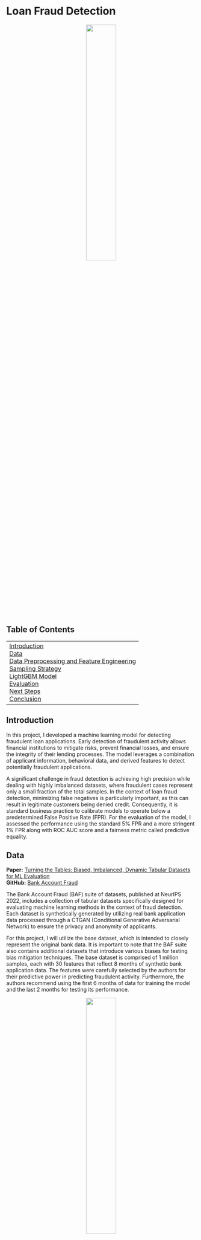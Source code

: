 # Loan Fraud Detection
<p align="center">
<img src="https://plus.unsplash.com/premium_photo-1661672185492-d07613b7600f?w=500&auto=format&fit=crop&q=60&ixlib=rb-4.0.3&ixid=M3wxMjA3fDB8MHxzZWFyY2h8NXx8bG9hbiUyMGZyYXVkfGVufDB8fDB8fHww" style="width: 40%;">
</p>

## Table of Contents 
<table>
<tr>
<td>
<a href="#introduction">Introduction</a><br>
<a href="#data">Data</a><br>
<a href="#data-preprocessing">Data Preprocessing and Feature Engineering</a><br>
<a href="#sampling">Sampling Strategy</a><br>
<a href="#model-training">LightGBM Model</a><br>
<a href="#evaluation">Evaluation</a><br>
<a href="#next-steps">Next Steps</a><br>
<a href="#conclusion">Conclusion</a>
</td>
</tr>
</table>

## Introduction
<a name="introduction"></a>

In this project, I developed a machine learning model for detecting fraudulent loan applications. Early detection of fraudulent activity allows financial institutions to mitigate risks, prevent financial losses, and ensure the integrity of their lending processes. The model leverages a combination of applicant information, behavioral data, and derived features to detect potentially fraudulent applications.

A significant challenge in fraud detection is achieving high precision while dealing with highly imbalanced datasets, where fraudulent cases represent only a small fraction of the total samples. In the context of loan fraud detection, minimizing false negatives is particularly important, as this can result in legitimate customers being denied credit. Consequently, it is standard business practice to calibrate models to operate below a predetermined False Positive Rate (FPR). For the evaluation of the model, I assessed the performance using the standard 5% FPR and a more stringent 1% FPR along with ROC AUC score and a fairness metric called predictive equality.

## Data
<a name="data"></a>
**Paper:** [Turning the Tables: Biased, Imbalanced, Dynamic Tabular Datasets for ML Evaluation](https://arxiv.org/abs/2211.13358)  
**GitHub:** [Bank Account Fraud](https://github.com/feedzai/bank-account-fraud)

The Bank Account Fraud (BAF) suite of datasets, published at NeurIPS 2022, includes a collection of tabular datasets specifically designed for evaluating machine learning methods in the context of fraud detection. Each dataset is synthetically generated by utilizing real bank application data processed through a CTGAN (Conditional Generative Adversarial Network) to ensure the privacy and anonymity of applicants. 

For this project, I will utilize the base dataset, which is intended to closely represent the original bank data. It is important to note that the BAF suite also contains additional datasets that introduce various biases for testing bias mitigation techniques. The base dataset is comprised of 1 million samples, each with 30 features that reflect 8 months of synthetic bank application data. The features were carefully selected by the authors for their predictive power in predicting fraudulent activity. Furthermore, the authors recommend using the first 6 months of data for training the model and the last 2 months for testing its performance.


<p align="center">
<img src="https://github.com/MattPickard/Data-Science-Portfolio/blob/main/Images/fraud_distribution.png?raw=true" style="width: 40%;">
</p>
<p align="center"><i>The dataset exhibits a significant class imbalance, with only 1.10% of samples labeled fraudulent.</i></p>

## Preprocessing and Feature Engineering
<a name="data-preprocessing"></a>
**Code:** [**Preprocessing**](https://github.com/MattPickard/Data-Science-Portfolio/blob/main/Loan%20Fraud%20Detection%20Project/preprocess.ipynb)



The following steps were taken to prepare the data for training the model:

1. **Feature Removal**: The `device_fraud_count` feature was removed because it contained no positive examples in this dataset, which would not contribute to the model's learning.
2. **Data Splitting**: The dataset was divided into training and testing sets. The training set includes data from months 0 to 5, while the testing set includes data from months 6 to 7. This split allows for evaluating the model's performance on unseen data.
    - After the split, the training set contained **794,989 samples**, and the testing set contained **205,010 samples**.
3. **Feature Engineering**: An `income-to-credit-limit` ratio feature was created to better understand the relationship between an applicant's income and their proposed credit limit.
4. **Robust Scaling**: Robust scaling was applied to numerical features to scale them appropriately while effectively handling outliers.
5. **Log Scaling**: Log scaling was applied to the `days_since_request`, `zip_count_4w`, and `proposed_credit_limit` features to normalize their skewed distributions. (Refer to the Q-Q plots shown below for visual representation of their skewed distributions.)
6. **Encoding Categorical Features**: One-hot encoding was performed on categorical features. This approach outperformed ordinal encoding, perhaps due to the small number of categories.
7. **Memory Optimization**: Numerical columns were downcasted to more efficient data types to optimize memory usage.
---
<p align="center">
<img src="https://github.com/MattPickard/Data-Science-Portfolio/blob/main/Images/q-q_plots.png?raw=true">
</p>
<p align="center"><i>Q-Q plots are used to compare the distribution to a theoretical normal distribution. The closer the points are to the line, the more normal the distribution.</i></p>


## Sampling Strategy
<a name="sampling"></a>
**Code:** [**Sampling**](https://github.com/MattPickard/Data-Science-Portfolio/blob/main/Loan%20Fraud%20Detection%20Project/sampling.ipynb)

To tackle the significant class imbalance in the dataset, I employed a mixed sampling strategy of random undersampling and the Synthetic Minority Over-sampling Technique for Nominal and Continuous Features (SMOTENC) to construct a balanced training set. This mixed approach proved to be more effective than simply using LightGBM's class weight training and simple random undersampling. 


After applying the sampling techniques, the training set, which consists of 57,057 samples, was composed as follows:

- **Real Fraudulent Samples:** Representing 1/12 of the training set
- **Synthetic Fraudulent Samples:** Created using SMOTENC, accounting for 5/12 of the training set
- **Real Non-Fraudulent Samples:** Selected through random undersampling to achieve a balanced class distribution

To maximize the real fraudulent class sample representation within the training set, the validation set was created using synthetic 
positive samples created using SMOTENC. While this may lead to an overly optimistic assessment of model performance on the validation set, it still provides valuable early stopping feedback to mitigate overfitting during the training process.

## LightGBM Model and Feature Importance
<a name="model-training"></a>
**Code:** [**LightGBM Model**](https://github.com/MattPickard/Data-Science-Portfolio/blob/main/Loan%20Fraud%20Detection%20Project/lightgbm_model.ipynb)


LightGBM is a powerful gradient boosting framework that utilizes tree-based learning algorithms. I also experimented with CatBoost, another gradient boosting framework, but I found that LightGBM yielded slightly better performance, particularly after implementing a mixed sampling strategy.

To optimize the model's performance, I employed Optuna for hyperparameter tuning. This process helped identify the optimal set of hyperparameters aimed at maximizing the ROC AUC score. The final configuration for training the model is as follows:

- **Objective**: "binary"
- **Metric**: "AUC"
- **Num_leaves**: 230
- **Max_depth**: 25
- **Learning_rate**: 0.071
- **Feature_fraction**: 0.254

After training, in-built feature importance metrics can be called to see which features are most influential in the model's 
predictions. Below is a list of the top 10 features ranked by their importance. The complete list can be found in the code.

| Rank | Feature | Importance |
|------|--------------------------|------------|
| 1 | velocity_4w | 1937 |
| 2 | days_since_request | 1919 |
| 3 | zip_count_4w | 1638 |
| 4 | velocity_24h | 1542 |
| 5 | velocity_6h | 1531 |
| 6 | name_email_similarity | 1491 |
| 7 | intended_balcon_amount | 1343 |
| 8 | session_length_in_minutes| 1332 |
| 9 | credit_risk_score | 1300 |
| 10 | bank_branch_count_8w | 1174 |

## Evaluation
<a name="evaluation"></a>
**Code:** [**Evaluation**](https://github.com/MattPickard/Data-Science-Portfolio/blob/main/Loan%20Fraud%20Detection%20Project/evaluation.ipynb)

The model was evaluated using the following metrics: 

### __1. ROC Curve and AUC Score:__


<img src="https://github.com/MattPickard/Data-Science-Portfolio/blob/main/Images/roc_curve.png?raw=true" style="width: 50%;">

**ROC AUC Score:** 0.890

The Receiver Operating Characteristic (ROC) curve displayed above illustrates the trade-off between the true positive rate (TPR) and the false positive rate (FPR). The ROC curve is typically paired with the Area Under the Curve (AUC) score, which measures the classifier's ability to distinguish between positive and negative classes. An AUC score of 0.5 indicates performance equivalent to random guessing, whereas a score of 1.0 signifies a perfect classifier.

### 2. True Positive Rate at 5% FPR:

**Global #1 Ranked Model from Academic Literature According to paperswithcode.com:** 54.3% ([Paper Link](https://arxiv.org/abs/2401.05240))  
**This Model:** 53.93% 

Due to the imbalanced nature of the prediction task, accuracy is not an appropriate metric for evaluating the model's
performance. For example, in a dataset where only 1% of transactions are fraudulent, a model that predicts every transaction as non-fraudulent would still achieve an accuracy of 99%. Therefore, the True Positive Rate (TPR) at a specified False Positive Rate (FPR) can be used as a more meaningful metric. This measures the model's effectiveness in correctly identifying fraudulent transactions while allowing for a controlled rate of false positives. Banks aim to minimize false positives, as it may mean denying a loan to a legitimate customer. The TPR at a 5% FPR is suggested as the primary performance metric in the original BAF paper. 

### 3. True Positive Rate at 1% FPR:

**Global #1 Ranked Model from Academic Literature According to paperswithcode.com:** 25.2% ([Paper Link](https://arxiv.org/abs/2408.12989))  
**This Model:** 25.57%

Banks may choose to implement a stricter False Positive Rate (FPR) of 1% to reduce the likelihood of legitimate transactions being incorrectly flagged as fraudulent. While this approach may result in identifying fewer fraudulent cases, it enhances customer trust and reduces the resources required for investigating false positives.

### 4. Predictive Equality:

**Model's Predictive Equality at 5% FPR:** 99.49%  
**Model's Predictive Equality at 1% FPR:** 99.71%

The authors of the BAF paper also proposed a fairness metric known as the predictive equality score. This score assesses the difference in false positive rates (FPR) between specific groups, in this case, applicants over 50 years old versus those under 50. A score of 100% indicates perfect equality between these groups. Implementing such metrics in various industries is valuable for detecting model bias and ensuring regulatory compliance. The BAF suite includes several biased datasets that can be used to test techniques aimed at reducing bias. However, in this project, the base dataset was used, which made it relatively easy to achieve a high predictive equality score.

## Next Steps
<a name="next-steps"></a>

### Implementation
- Build a real-time prediction pipeline incorporating request queuing to effectively manage high-traffic situations.
- Utilize SHAP (SHapley Additive exPlanations) values to enhance the transparency and interpretability of model predictions.
- Design a user-friendly dashboard for loan officers, enabling them to interpret and understand the model's predictions.

### Model Robustness
- Perform adversarial testing to assess the model's ability to withstand common fraud evasion techniques.
- Expand the feature set to include new and emerging fraud patterns and techniques.

### Business Integration
- Perform cost-benefit analyses at different False Positive Rate thresholds to optimize the model's business value.
- Calculate and track ROI metrics, including cost savings from prevented fraud and operational efficiency gains.

## Conclusion
<a name="conclusion"></a>

This project demonstrates the development of a loan fraud detection model that achieves performance on par with academic research. These results were achieved through careful feature engineering, a mixed sampling strategy to address class imbalance, and optimized LightGBM implementation. Models like this are highly useful in financial sectors where minimizing false positives is critical, such as in the case of loan fraud detection. By reducing the number of legitimate loan applications incorrectly flagged as fraudulent, the model helps maintain customer trust and satisfaction, lowers operational costs associated with investigating false alarms, and ensures efficient allocation of resources toward genuine fraud cases. This balance is essential for financial institutions to effectively combat fraud while maintaining a positive customer experience. If you have any comments or questions, please feel free to reach out!